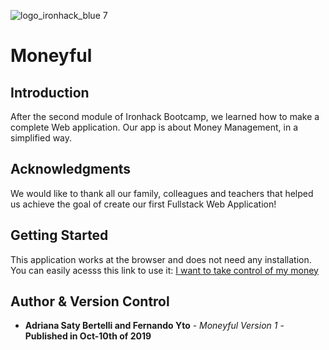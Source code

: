 ![logo_ironhack_blue 7](https://user-images.githubusercontent.com/23629340/40541063-a07a0a8a-601a-11e8-91b5-2f13e4e6b441.png)

# Moneyful


## Introduction
After the second module of Ironhack Bootcamp, we learned how to make a complete Web application. Our app is about Money Management, in a simplified way.

## Acknowledgments
We would like to thank all our family, colleagues and teachers that helped us achieve the goal of create our first Fullstack Web Application! 

## Getting Started
This application works at the browser and does not need any installation.
You can easily acesss this link to use it:  [I want to take control of my money](https://google.com.br)


## Author & Version Control

* **Adriana Saty Bertelli and Fernando Yto** - *Moneyful Version 1* - **Published in Oct-10th of 2019**
